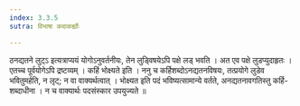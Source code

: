```yaml
---
index: 3.3.5
sutra: विभाषा कदाकर्ह्योः

---
```

 ठनद्यतने लुट्ऽ इत्यत्राप्ययं योगोऽनुवर्तनीयः, तेन लुड्विषयेऽपि पक्षे लड् भवति । अत एव पक्षे लुडप्युदाहृतः । एतच्च पूर्वयोगेऽपि द्रष्टव्यम् । कहिं भोक्ष्यते इति । ननु च कर्हिशब्दोऽनद्यतनविषयः, तत्प्रयोगे लुडेव भवितुमर्हति, न लृट्; न वा वाक्यर्थत्वात् । भोक्ष्यत इति पदं भविष्यत्सामान्ये वर्तते, अनद्यतनावगतिस्तु कर्हि-शब्दाधीना । न च वाक्यार्थः पदसंस्कार उपयुज्यते ॥